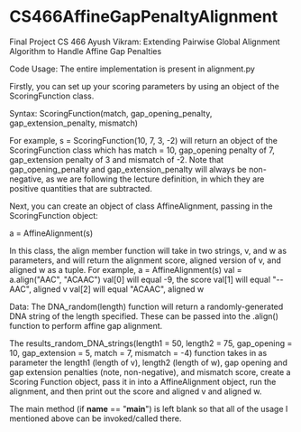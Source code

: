 # CS466AffineGapPenaltyAlignment

Final Project CS 466 Ayush Vikram: Extending Pairwise Global Alignment Algorithm to Handle Affine Gap Penalties

Code Usage:
The entire implementation is present in alignment.py

Firstly, you can set up your scoring parameters by using an object of the ScoringFunction class.

Syntax: ScoringFunction(match, gap_opening_penalty, gap_extension_penalty, mismatch)

For example, s = ScoringFunction(10, 7, 3, -2) will return an object of the ScoringFunction class which has match = 10, gap_opening penalty of 7, gap_extension penalty of 3 and mismatch of -2. Note that gap_opening_penalty and gap_extension_penalty will always be non-negative, as we are following the lecture definition, in which they are positive quantities that are subtracted.

Next, you can create an object of class AffineAlignment, passing in the ScoringFunction object:

a = AffineAlignment(s)

In this class, the align member function will take in two strings, v, and w as parameters, and will return the alignment score, aligned version of v, and aligned w as a tuple.
For example,
a = AffineAlignment(s)
val = a.align("AAC", "ACAAC")
val[0] will equal -9, the score
val[1] will equal "--AAC", aligned v
val[2] will equal "ACAAC", aligned w


Data:
The DNA_random(length) function will return a randomly-generated DNA string of the length specified. These can be passed into the .align() function to perform affine gap alignment. 

The results_random_DNA_strings(length1 = 50, length2 = 75, gap_opening = 10, gap_extension = 5, match = 7, mismatch = -4) function takes in as parameter the length1 (length of v), length2 (length of w), gap opening and gap extension penalties (note, non-negative), and mismatch score, create a Scoring Function object, pass it in into a AffineAlignment object, run the alignment, and then print out the score and aligned v and aligned w.


The main method (if __name__ == "__main__") is left blank so that all of the usage I mentioned above can be invoked/called there. 
